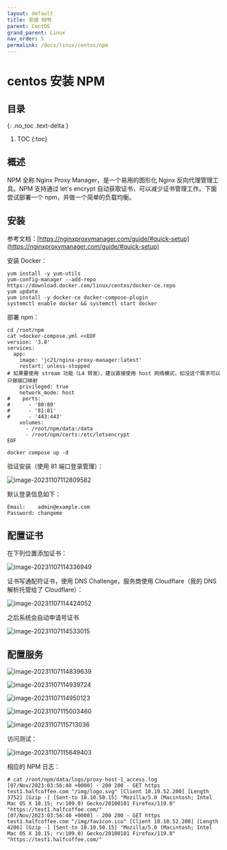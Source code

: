 ```yaml
---
layout: default
title: 安装 NPM
parent: CentOS
grand_parent: Linux
nav_order: 5
permalink: /docs/linux/centos/npm
---
```


# centos 安装 NPM

## 目录
{: .no_toc .text-delta }

1. TOC
{:toc}

## 概述

NPM 全称 Nginx Proxy Manager，是一个易用的图形化 Nginx 反向代理管理工具。NPM 支持通过 let's encrypt 自动获取证书，可以减少证书管理工作。下面尝试部署一个 npm，并做一个简单的负载均衡。



## 安装

参考文档：[https://nginxproxymanager.com/guide/#quick-setup](https://nginxproxymanager.com/guide/#quick-setup)



安装 Docker：

```shell
yum install -y yum-utils
yum-config-manager --add-repo https://download.docker.com/linux/centos/docker-ce.repo
yum update
yum install -y docker-ce docker-compose-plugin
systemctl enable docker && systemctl start docker
```

部署 npm：

```shell
cd /root/npm
cat >docker-compose.yml <<EOF
version: '3.8'
services:
  app:
    image: 'jc21/nginx-proxy-manager:latest'
    restart: unless-stopped
# 如果要使用 stream 功能（L4 转发），建议直接使用 host 网络模式，如没这个需求可以只做端口映射
    privileged: true
    network_mode: host
#    ports:
#      - '80:80'
#      - '81:81'
#      - '443:443'
    volumes:
      - /root/npm/data:/data
      - /root/npm/certs:/etc/letsencrypt
EOF

docker compose up -d
```

验证安装（使用 81 端口登录管理）：

![image-20231107112809582](../../../pics/image-20231107112809582.png)

默认登录信息如下：

```shell
Email:    admin@example.com
Password: changeme
```

## 配置证书

在下列位置添加证书：

![image-20231107114336949](../../../pics/image-20231107114336949.png)

证书写通配符证书，使用 DNS Challenge，服务商使用 Cloudflare（我的 DNS 解析托管给了 Cloudflare）：

![image-20231107114424052](../../../pics/image-20231107114424052.png)

之后系统会自动申请号证书

![image-20231107114533015](../../../pics/image-20231107114533015.png)

## 配置服务

![image-20231107114839639](../../../pics/image-20231107114839639.png)

![image-20231107114939724](../../../pics/image-20231107114939724.png)

![image-20231107114950123](../../../pics/image-20231107114950123.png)

![image-20231107115003460](../../../pics/image-20231107115003460.png)

![image-20231107115713036](../../../pics/image-20231107115713036.png)

访问测试：

![image-20231107115649403](../../../pics/image-20231107115649403.png)

相应的 NPM 日志：

```shell
# cat /root/npm/data/logs/proxy-host-1_access.log
[07/Nov/2023:03:56:40 +0000] - 200 200 - GET https test1.halfcoffee.com "/img/logo.svg" [Client 10.10.52.200] [Length 3752] [Gzip -] [Sent-to 10.10.50.15] "Mozilla/5.0 (Macintosh; Intel Mac OS X 10.15; rv:109.0) Gecko/20100101 Firefox/119.0" "https://test1.halfcoffee.com/"
[07/Nov/2023:03:56:40 +0000] - 200 200 - GET https test1.halfcoffee.com "/img/favicon.ico" [Client 10.10.52.200] [Length 4286] [Gzip -] [Sent-to 10.10.50.15] "Mozilla/5.0 (Macintosh; Intel Mac OS X 10.15; rv:109.0) Gecko/20100101 Firefox/119.0" "https://test1.halfcoffee.com/"
```

